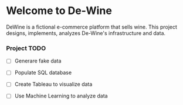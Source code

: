 # Welcome to De-Wine

DeWine is a fictional e-commerce platform that sells wine. This project designs, implements, analyzes 
De-Wine's infrastructure and data. 

### **Project TODO**
- [ ] Generare fake data
- [ ] Populate SQL database
- [ ] Create Tableau to visualize data
- [ ] Use Machine Learning to analyze data

